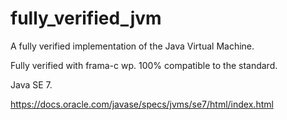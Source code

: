 # fully_verified_jvm
A fully verified implementation of the Java Virtual Machine.

Fully verified with frama-c wp. 100% compatible to the standard.



Java SE 7.

https://docs.oracle.com/javase/specs/jvms/se7/html/index.html
